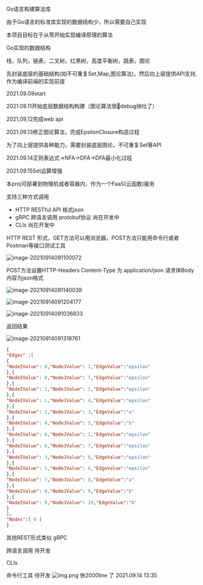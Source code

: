 Go语言构建算法库

由于Go语言的标准库实现的数据结构少，所以需要自己实现

本项目目标在于从零开始实现编译原理的算法

Go实现的数据结构

栈，队列，链表，二叉树，红黑树，高度平衡树，跳表，图论

先封装底层的基础结构(如不可重复Set,Map,图论算法)，然后向上层提供API支持,作为编译前端的实现前提

2021.09.09start

2021.09.11开始底层数据结构构建（图论算法很🤢debug快吐了）

2021,09,12完成web api

2021.09.13修正图论算法，完成EpsilonClosure构造过程

为了向上层提供各种能力，需要封装底层图论，不可重复Set等API

2021.09.14正则表达式->NFA->DFA->DFA最小化过程

2021.09.15Set运算增强

本proj可部署到物理机或者容器内，作为一个FaaS(云函数)服务

支持三种方式调用

- HTTP RESTful API 格式json
- gRPC 跨语言调用 protobuf协议 尚在开发中
- CLIs 尚在开发中

HTTP REST 形式，GET方法可以用浏览器，POST方法只能用命令行或者Postman等接口测试工具

![image-20210914091100072](https://v.hualingnan.site/typora/image-20210914091100072.png)

POST方法设置HTTP-Headers Content-Type 为 application/json 请求体Body内容为json格式

![image-20210914091140039](https://v.hualingnan.site/typora/image-20210914091140039.png)

![image-20210914091204177](https://v.hualingnan.site/typora/image-20210914091204177.png)

![image-20210914091036833](https://v.hualingnan.site/typora/image-20210914091036833.png)

返回结果

![image-20210914091318761](https://v.hualingnan.site/typora/image-20210914091318761.png)


```json
{
"Edges" :[
{
"NodeIValue": 0,"NodeJValue": 1,"EdgeValue":"epsilon"
},{
"NodeIValue": 0,"NodeJValue": 7,"EdgeValue":"epsilon"
},{
"NodeIValue": 1,"NodeJValue": 2,"EdgeValue":"epsilon"
},{
"NodeIValue": 1,"NodeJValue": 4,"EdgeValue":"epsilon"
},{
"NodeIValue": 2,"NodeJValue": 3,"EdgeValue":"a"
},{
"NodeIValue": 4,"NodeJValue": 5,"EdgeValue":"b"
},{
"NodeIValue": 6,"NodeJValue": 1,"EdgeValue":"epsilon"
},{
"NodeIValue": 6,"NodeJValue": 7,"EdgeValue":"epsilon"
},{
"NodeIValue": 3,"NodeJValue": 6,"EdgeValue":"epsilon"
},{
"NodeIValue": 5,"NodeJValue": 6,"EdgeValue":"epsilon"
},{
"NodeIValue": 7,"NodeJValue": 8,"EdgeValue":"a"
},{
"NodeIValue": 8,"NodeJValue": 9,"EdgeValue":"b"
},{
"NodeIValue": 9,"NodeJValue": 10,"EdgeValue":"b"
}
],
"Nodes":[ 0 ]
}
```
其他REST形式类似
gRPC

跨语言调用
待开发

CLIs

命令行工具
待开发
![img.png](https://v.hualingnan.site/typora/img.png) 快2000line 了 
2021.09.14 13:35 

